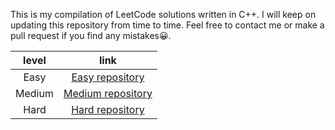 This is my compilation of LeetCode solutions written in C++.
I will keep on updating this repository from time to time.
Feel free to contact me or make a pull request if you find any mistakes😀.

|level | link|
|:---:|:----:|
|Easy|[Easy repository][easy_link]|
|Medium|[Medium repository][medium_link]|
|Hard|[Hard repository][hard_link]|


[easy_link]:https://github.com/Ryanshyu/LeetCode/blob/main/1.Easy
[medium_link]:https://github.com/Ryanshyu/LeetCode/blob/main/2.Medium
[hard_link]:https://github.com/Ryanshyu/LeetCode/blob/main/3.Hard


